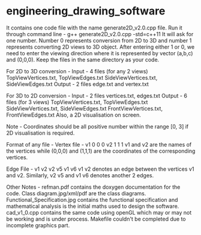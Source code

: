 # engineering_drawing_software

It contains one code file with the name generate2D_v2.0.cpp file.
Run it through command line - g++ generate2D_v2.0.cpp -std=c++11
It will ask for one number.
Number 0 represents conversion from 2D to 3D and number 1 represents converting 2D views to 3D object.
After entering either 1 or 0, we need to enter the viewing direction where it is represented by vector (a,b,c) and (0,0,0).
Keep the files in the same directory as your code.

For 2D to 3D conversion - 
Input - 4 files (for any 2 views)
TopViewVertices.txt, TopViewEdges.txt
SideViewVertices.txt, SideViewEdges.txt
Output - 2 files
edge.txt and vertex.txt

For 3D to 2D conversion - 
Input - 2 files 
vertices.txt, edges.txt
Output - 6 files (for 3 views)
TopViewVertices.txt, TopViewEdges.txt
SideViewVertices.txt, SideViewEdges.txt
FrontViewVertices.txt, FrontViewEdges.txt
Also, a 2D visualisation on screen.

Note - Coordinates should be all positive number within the range [0, 3] if 2D visualisation is required.

Format of any file - 
Vertex file - 
v1 0 0 0
v2 1 1 1
v1 and v2 are the names of the vertices while (0,0,0) and (1,1,1) are the coordinates of the corresponding vertices.

Edge File - 
v1 v2
v2 v5
v1 v6
v1 v2 denotes an edge between the vertices v1 and v2. Similarly, v2 v5 and v1 v6 denotes another 2 edges.

Other Notes -
refman.pdf contains the doxygen documentation for the code.
Class diagram.jpg/xml/pdf are the class diagrams.
Functional_Specification.jpg contains the functional specification and mathematical analysis is the initial maths used to design the software.
cad_v1_0.cpp contains the same code using openGL which may or may not be working and is under process.
Makefile couldn't be completed due to incomplete graphics part.
